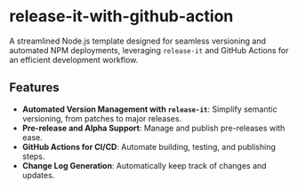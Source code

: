 # release-it-with-github-action

A streamlined Node.js template designed for seamless versioning and automated NPM deployments, leveraging `release-it` and GitHub Actions for an efficient development workflow.

## Features

- **Automated Version Management with `release-it`**: Simplify semantic versioning, from patches to major releases.
- **Pre-release and Alpha Support**: Manage and publish pre-releases with ease.
- **GitHub Actions for CI/CD**: Automate building, testing, and publishing steps.
- **Change Log Generation**: Automatically keep track of changes and updates.
